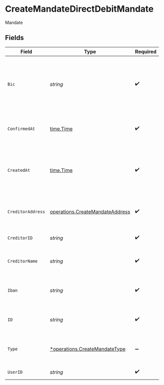 # CreateMandateDirectDebitMandate

Mandate


## Fields

| Field                                                                                                                                                                                       | Type                                                                                                                                                                                        | Required                                                                                                                                                                                    | Description                                                                                                                                                                                 |
| ------------------------------------------------------------------------------------------------------------------------------------------------------------------------------------------- | ------------------------------------------------------------------------------------------------------------------------------------------------------------------------------------------- | ------------------------------------------------------------------------------------------------------------------------------------------------------------------------------------------- | ------------------------------------------------------------------------------------------------------------------------------------------------------------------------------------------- |
| `Bic`                                                                                                                                                                                       | *string*                                                                                                                                                                                    | :heavy_check_mark:                                                                                                                                                                          | Business Identifier Code (also known as SWIFT-BIC, BIC, SWIFT ID or SWIFT code) [ISO 9362](https://en.wikipedia.org/wiki/ISO_9362).                                                         |
| `ConfirmedAt`                                                                                                                                                                               | [time.Time](https://pkg.go.dev/time#Time)                                                                                                                                                   | :heavy_check_mark:                                                                                                                                                                          | Timestamp of when user validated the mandate                                                                                                                                                |
| `CreatedAt`                                                                                                                                                                                 | [time.Time](https://pkg.go.dev/time#Time)                                                                                                                                                   | :heavy_check_mark:                                                                                                                                                                          | Date and time when the resource was created. [RFC 3339-5](https://datatracker.ietf.org/doc/html/rfc3339#section-5.6), [ISO8601 UTC](https://www.iso.org/iso-8601-date-and-time-format.html) |
| `CreditorAddress`                                                                                                                                                                           | [operations.CreateMandateAddress](../../../pkg/models/operations/createmandateaddress.md)                                                                                                   | :heavy_check_mark:                                                                                                                                                                          | Address. Must not be a P.O. box or c/o address.                                                                                                                                             |
| `CreditorID`                                                                                                                                                                                | *string*                                                                                                                                                                                    | :heavy_check_mark:                                                                                                                                                                          | Banking identifier of the creditor.                                                                                                                                                         |
| `CreditorName`                                                                                                                                                                              | *string*                                                                                                                                                                                    | :heavy_check_mark:                                                                                                                                                                          | Name of the creditor on the mandate.                                                                                                                                                        |
| `Iban`                                                                                                                                                                                      | *string*                                                                                                                                                                                    | :heavy_check_mark:                                                                                                                                                                          | International Bank Account Number [IBAN](https://en.wikipedia.org/wiki/International_Bank_Account_Number).                                                                                  |
| `ID`                                                                                                                                                                                        | *string*                                                                                                                                                                                    | :heavy_check_mark:                                                                                                                                                                          | Direct Debit Mandate unique identifier.                                                                                                                                                     |
| `Type`                                                                                                                                                                                      | [*operations.CreateMandateType](../../../pkg/models/operations/createmandatetype.md)                                                                                                        | :heavy_minus_sign:                                                                                                                                                                          | Type of mandate.<br/>* RECURRENT -                                                                                                                                                          |
| `UserID`                                                                                                                                                                                    | *string*                                                                                                                                                                                    | :heavy_check_mark:                                                                                                                                                                          | User unique identifier.                                                                                                                                                                     |